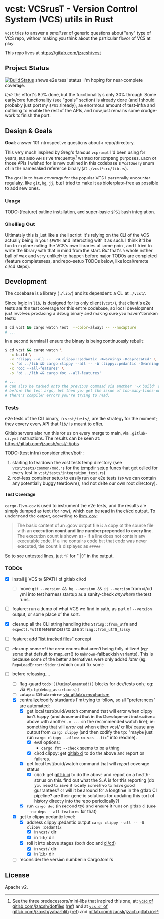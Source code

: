 # vcst: VCSrusT - Version Control System (VCS) utils in Rust

`vcst` tries to answer a _small set_ of generic questions about "any" type of
VCS repo, without making you think about the particular flavor of VCS at play.

This repo lives at <https://gitlab.com/jzacsh/vcst>

## Project Status

[![Build Status][gitlab_ci_badge]][gitlab_ci_dash] shows e2e tess' status. I'm
hoping for near-complete coverage.

_tl;dr_ the effort's 80% done, but the functionality's only 30% through. Some
early/core functionality (see "goals" section) is already done (and I should
probably just port my `$PS1` already), an enormous amount of test-infra and
outlining to enable the rest of the APIs, and now just remains some drudge-work
to finish the port.

## Design & Goals

**Goal**: answer 101 introspective questions about a repo/directory.

This very much inspired by Greg's famous `vcprompt` I'd been using for years,
but also APIs I've frequently[^freq] wanted for scripting purposes. Each of
those APIs I wished for is now outlined in this codebase's `VcstQuery` enum of
in the namesaked reference binary (at `./vcst/src/lib.rs`).

The goal is to have coverage for the popular VCS I personally encounter
regulalry, like `git`, `hg`, `jj`, but I tried to make it as biolerplate-free as
possible to add new ones.

### Usage

TODO: (feature) outline installation, and super-basic `$PS1` bash integration.

### Shelling Out

Ultimately this is just like a shell script: it's relying on the CLI of the VCS
actually being in your `$PATH`, and interacting with it as such. I think it'd be
fun to explore calling the VCS's own libraries at some point, and I tried to
write the library with that in mind from the start. _But_ that's a whole nother
ball of wax and very unlikely to happen before major TODOs are completed
(feature completeness, and repo-setup TODOs below, like local/remote ci/cd
steps).

## Development

The codebase is a library (`./lib/`) and its dependent: a CLI at `./vcst/`.

Since logic in `lib/` is designed for its only client (`vcst/`), that client's e2e
tests are _the_ test coverage for this entire codebase, so local development
just involves producing a debug binary and making sure you haven't broken tests:

```sh
$ cd vcst && cargo watch test  --color=always -- --nocapture
# ...
```

In a second terminal I ensure the binary is being continuously rebuilt:

```sh
$ cd vcst && cargo watch \
  -x build \
  -x 'clippy --all --  -W clippy::pedantic -Dwarnings -Ddeprecated' \
  -s 'cd ../lib && cargo clippy --all -- -W clippy::pedantic -Dwarnings -Ddeprecated' \
  -x 'doc --all-features' \
  -s 'cd ../lib && cargo doc --all-features'

# ...
# can also be tacked onto the previous command via another '-x build' arg at the
# before the test args, but then you get the issue of too-many-lines-output when
# there's compiler errors you're trying to read.
```

### Tests

e2e tests of the CLI binary, in `vcst/tests/`, are the strategy for the moment;
they covery every API that `lib/` is meant to offer.

Gitlab servers also run this for us on every merge to main, via `.gitlab-ci.yml`
instructions. The results can be seen at: <https://gitlab.com/jzacsh/vcst/-/jobs>

TODO: (test infra) consider either/both:

1. starting to teardown the vcst tests temp directory (see
   `vcst/tests/common/mod.rs` for the tempdir setup funcs that get called for
    every test in `vcst/tests/integration_test.rs`)
2. root-less container setup to easily run our e2e tests (so we can contain any
   potentially buggy teardown(), and not delte our own root directory).

#### Test Coverage

`cargo-llvm-cov` is used to instrument the e2e tests, and the results are simply
dumped as text (for now), which can be read in the ci/cd output. To understand
the output, according to [llvm-cov][manLlvmCovDesc]:

> The basic content of an .gcov output file is a copy of the source file with an
> **execution count and line number prepended to every line**. The execution
> count is shown as - if a line does not contain any executable code. If a line
> contains code but that code was never executed, the count is displayed as
> `#####`

So to see untested lines, just `^F` for " |0" in the output.

[manLlvmCovDesc]: https://manpages.debian.org/bookworm/llvm/llvm-cov.1.en.html#GCOV_COMMAND

### TODOs

- [x] install jj VCS to $PATH of gitlab ci/cd

  - [ ] move `git --version && hg --version && jj --version` from ci/cd yml into
  test harness startup as a sanity-check _anywhere_ the test runs.

- [ ] feature: run a dump of what VCS we find in path, as part of `--version`
      output, or some place of the sort.
- [x] cleanup all the CLI string handling (the `String::from_utf8` and
      `expect(.*utf8` references) to use `String::from_utf8_lossy`
- [ ] feature: add ["list tracked files" concept][vcsListUsecase]
- [ ] cleanup some of the error enums that aren't being fully utilized (eg: some
  that default to map_err() to `Unknown`-fallbackish variants). This is because
  some of the better alternatives were only added _later_ (eg:
  `RepoLoadError::Stderr`) which could fix some
- [ ] before releasing....
  - [ ] flag-guard `todo!()`/`unimplemented!()` blocks for dev/tests only; eg:
  via `#[cfg(debug_assertions)]`
  - [ ] setup a Github mirror [via gitlab's mechanism][gLabToGhubMirror]
  - [x] centralize/codify standards I'm trying to follow, so all "preferences"
  are automated:
    - [x] get local test/build/watch command that will error when clippy isn't
    happy (and document that in the Development instructions above with another
    `-x ...` on the recommended watch line); ie: something that will _error out_
    when either vcst/ or lib/ cause any output from `cargo clippy` (and then
    codify the tip: "maybe just run `cargo clippy --allow-no-vcs --fix`" into readme).
      - [x] eval options:
        - `cargo fmt --check` seems to be a thing
      - [x] ci/cd clippy: get [gitlab ci][rustGitlabCiTempl] to do the above and
      report on failures.
    - [x] get local test/build/watch command that will _report_ coverage status
      - [x] ci/cd: get [gitlab ci][rustGitlabCiTempl] to do the above and report
      on a health-status on this. find out what the SLA is for this reporting
      (do you need to save it locally somehwo to have good guarantees? or will
      it be around for a longtime in the gitlab CI pipeline? are their generic
      solutions for updating this sort of history directly into the repo
      periodically?)
    - [x] run `cargo doc` (in second tty) and ensure it runs on gitlab ci (use
    `--no-deps --all-features` for that)
  - [x] get to clippy:pedantic level:
    - [x] address clippy::pedantic output `cargo clippy --all -- -W
    clippy::pedantic`
      - [x] in `vcst/` dir
      - [x] in `lib/` dir
    - [x] roll it into above stages (both doc and [ci/cd][rustGitlabCiTempl])
      - [x] in `vcst/` dir
      - [x] in `lib/` dir
  - [ ] reconsider the version number in Cargo.toml's

[vcsListUsecase]: https://gitlab.com/jzacsh/dotfiles/-/blob/b166218af42ed43e640fd066a7ff9e0d34a7cea5/bin/lib/hacky-java-rename#L147
[gLabToGhubMirror]: https://docs.gitlab.com/ee/user/project/repository/mirror/push.html#set-up-a-push-mirror-from-gitlab-to-github
[rustGitlabCiTempl]: https://gitlab.com/rust-automation/rust-gitlab-ci/-/tree/master

[^freq]:
    See the three predecessors/mini-libs that inspired this one, at:
    [`vcsq` of gitlab.com/jzacsh/dotfiles][dotsVcsq] ([ref][dotsVcsq_ref]) and at
    [`vcs.sh` of gitlab.com/jzacsh/yabashlib][yblibVcs] ([ref][yblibVcs_ref]) and
    [gitlab.com/jzacsh/jzach.gitlab.io][wwwVcsts]

[yblibVcs]: https://gitlab.com/jzacsh/yabashlib/-/blob/main/src/vcs.sh
[yblibVcs_ref]: https://gitlab.com/jzacsh/yabashlib/-/blob/dd838fc3b32a66fe2ec95fb85a5e9aa67280fee9/src/vcs.sh
[dotsVcsq]: https://gitlab.com/jzacsh/dotfiles/-/blob/main/bin/lib/vcsq
[dotsVcsq_ref]: https://gitlab.com/jzacsh/dotfiles/-/blob/2543adf4a6d4fcf946d0fda2c70658f72739a250/bin/lib/vcsq
[wwwVcsts]: https://gitlab.com/jzacsh/jzacsh.gitlab.io/-/blob/fix-jj-usage-vcslib-refactoring/src/bin/vcslib.ts?ref_type=heads
[gitlab_ci_badge]: https://gitlab.com/jzacsh/vcst/badges/main/pipeline.svg
[gitlab_ci_dash]: https://gitlab.com/jzacsh/vcst/-/jobs

## License

Apache v2.
